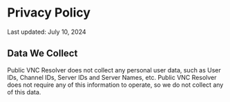 # Privacy Policy

Last updated: July 10, 2024

## Data We Collect

Public VNC Resolver does not collect any personal user data, such as User IDs, Channel IDs, Server IDs and Server Names, etc. Public VNC Resolver does not require any of this information to operate, so we do not collect any of this data.